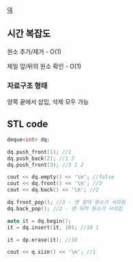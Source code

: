 [덱](https://blog.encrypted.gg/935)

## 시간 복잡도

원소 추가/제거 - O(1)

제일 앞/뒤의 원소 확인 - O(1)

### 자료구조 형태

양쪽 끝에서 삽입, 삭제 모두 가능

## STL code
```cpp
deque<int> dq;

dq.push_front(1); //1
dq.push_back(2); //1 2
dq.push_front(3); //3 1 2

cout << dq.empty() << '\n'; //false
cout << dq.front() << '\n'; //3
cout << dq.back() << '\n'; //2 

dq.front_pop(); //3 - 맨 앞의 원소가 사라짐
dq.back_pop(); //2 - 맨 뒤의 원소가 사라짐

auto it = dq.begin();
it = dq.insert(it, 10); //10 1

it = dp.erase(it); //10

cout << q.size() << '\n'; //1
```
